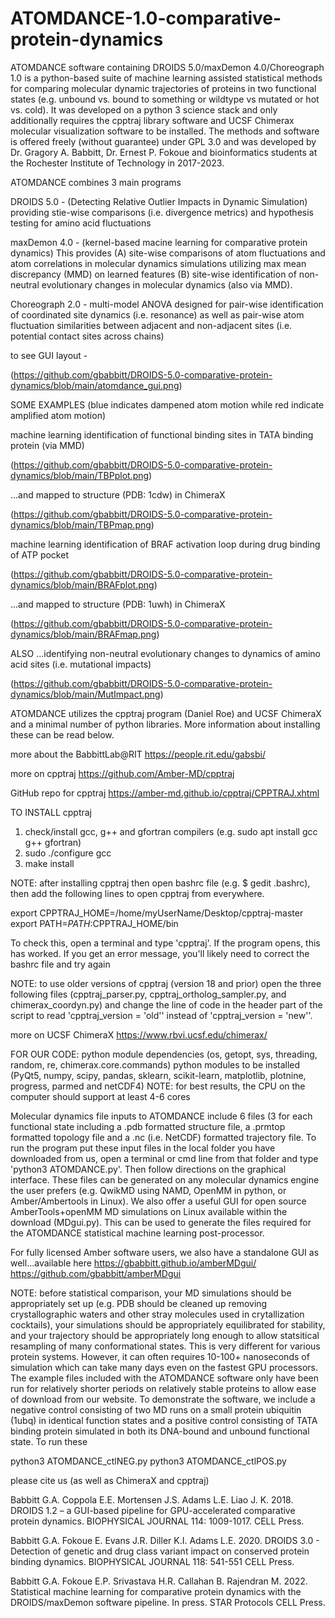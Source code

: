 # ATOMDANCE-1.0-comparative-protein-dynamics
ATOMDANCE software containing DROIDS 5.0/maxDemon 4.0/Choreograph 1.0 is a python-based suite of machine learning assisted statistical methods for comparing molecular dynamic trajectories of proteins in two functional states (e.g. unbound vs. bound to something or wildtype vs mutated or hot vs. cold).  It was developed on a python 3 science stack and only additionally requires the cpptraj library software and UCSF Chimerax molecular visualization software to be installed.  The methods and software is offered freely (without guarantee) under GPL 3.0 and was developed by Dr. Gragory A. Babbitt, Dr. Ernest P. Fokoue and bioinformatics students at the Rochester Institute of Technology in 2017-2023. 

ATOMDANCE combines 3 main programs

DROIDS 5.0 - (Detecting Relative Outlier Impacts in Dynamic Simulation) providing stie-wise comparisons (i.e. divergence metrics) and hypothesis testing for amino acid fluctuations

maxDemon 4.0 - (kernel-based macine learning for comparative protein dynamics) This provides (A) site-wise comparisons of atom fluctuations and atom correlations in molecular dynamics simulations utilizing max mean discrepancy (MMD) on learned features (B) site-wise identification of non-neutral evolutionary changes in molecular dynamics (also via MMD).

Choreograph 2.0 - multi-model ANOVA designed for pair-wise identification of coordinated site dynamics (i.e. resonance) as well as pair-wise atom fluctuation similarities between adjacent and non-adjacent sites (i.e. potential contact sites across chains)

to see GUI layout - 

(https://github.com/gbabbitt/DROIDS-5.0-comparative-protein-dynamics/blob/main/atomdance_gui.png)

SOME EXAMPLES (blue indicates dampened atom motion while red indicate amplified atom motion)

machine learning identification of functional binding sites in TATA binding protein (via MMD)

(https://github.com/gbabbitt/DROIDS-5.0-comparative-protein-dynamics/blob/main/TBPplot.png)

...and mapped to structure (PDB: 1cdw) in ChimeraX

(https://github.com/gbabbitt/DROIDS-5.0-comparative-protein-dynamics/blob/main/TBPmap.png)

machine learning identification of BRAF activation loop during drug binding of ATP pocket

(https://github.com/gbabbitt/DROIDS-5.0-comparative-protein-dynamics/blob/main/BRAFplot.png)

...and mapped to structure (PDB: 1uwh) in ChimeraX

(https://github.com/gbabbitt/DROIDS-5.0-comparative-protein-dynamics/blob/main/BRAFmap.png)

ALSO ...identifying non-neutral evolutionary changes to dynamics of amino acid sites (i.e. mutational impacts)

(https://github.com/gbabbitt/DROIDS-5.0-comparative-protein-dynamics/blob/main/MutImpact.png)

ATOMDANCE utilizes the cpptraj program (Daniel Roe) and UCSF ChimeraX and a minimal number of python libraries.  More information about installing these can be read below. 

more about the BabbittLab@RIT
https://people.rit.edu/gabsbi/

more on cpptraj
https://github.com/Amber-MD/cpptraj

GitHub repo for cpptraj
https://amber-md.github.io/cpptraj/CPPTRAJ.xhtml

TO INSTALL cpptraj
1. check/install gcc, g++ and gfortran compilers (e.g. sudo apt install gcc g++ gfortran)
2. sudo ./configure gcc
3. make install

NOTE: after installing cpptraj then open bashrc file (e.g. $ gedit .bashrc), then add the following lines to open cpptraj from everywhere.  

export CPPTRAJ_HOME=/home/myUserName/Desktop/cpptraj-master
export PATH=$PATH:$CPPTRAJ_HOME/bin

To check this, open a terminal and type 'cpptraj'.  If the program opens, this has worked. If you get an error message, you'll likely need to correct the bashrc file and try again

NOTE: to use older versions of cpptraj (version 18 and prior) open the three following files (cpptraj_parser.py, cpptraj_ortholog_sampler.py, and chimerax_coordyn.py) and change the line of code in the header part of the script to read 'cpptraj_version = 'old'' instead of 'cpptraj_version = 'new''. 


more on UCSF ChimeraX
https://www.rbvi.ucsf.edu/chimerax/

FOR OUR CODE: 
python module dependencies (os, getopt, sys, threading, random, re, chimerax.core.commands) 
python modules to be installed (PyQt5, numpy, scipy, pandas, sklearn, scikit-learn, matplotlib, plotnine, progress, parmed and netCDF4)
NOTE: for best results, the CPU on the computer should support at least 4-6 cores

Molecular dynamics file inputs to ATOMDANCE include 6 files (3 for each functional state including a .pdb formatted structure file, a .prmtop formatted topology file and a .nc (i.e. NetCDF) formatted trajectory file.  To run the program put these input files in the local folder you have downloaded from us, open a terminal or cmd line from that folder and type 'python3 ATOMDANCE.py'.  Then follow directions on the graphical interface. These files can be generated on any molecular dynamics engine the user prefers (e.g. QwikMD using NAMD, OpenMM in python, or Amber/Ambertools in Linux).  We also offer a useful GUI for open source AmberTools+openMM MD simulations on Linux available within the download (MDgui.py). This can be used to generate the files required for the ATOMDANCE statistical machine learning post-processor.

For fully licensed Amber software users, we also have a standalone GUI as well...available here
https://gbabbitt.github.io/amberMDgui/
https://github.com/gbabbitt/amberMDgui

NOTE: before statistical comparison, your MD simulations should be appropriately set up (e.g. PDB should be cleaned up removing crystallographic waters and other stray molecules used in crytallization cocktails), your simulations should be appropriately equilibrated for stability, and your trajectory should be appropriately long enough to allow statsitical resampling of many conformational states. This is very different for various protein systems. However, it can often requires 10-100+ nanoseconds of simulation which can take many days even on the fastest GPU processors. The example files included with the ATOMDANCE software only have been run for relatively shorter periods on relatively stable proteins to allow ease of download from our website. To demonstrate the software, we include a negative control consisting of two MD runs on a small protein ubiquitin (1ubq) in identical function states and a positive control consisting of TATA binding protein simulated in both its DNA-bound and unbound functional state. To run these

python3 ATOMDANCE_ctlNEG.py
python3 ATOMDANCE_ctlPOS.py

please cite us (as well as ChimeraX and cpptraj)

Babbitt G.A. Coppola E.E. Mortensen J.S. Adams L.E. Liao J. K. 2018. DROIDS 1.2 – a GUI-based pipeline for GPU-accelerated comparative protein dynamics. BIOPHYSICAL JOURNAL 114: 1009-1017. CELL Press.

Babbitt G.A. Fokoue E. Evans J.R. Diller K.I. Adams L.E. 2020. DROIDS 3.0 - Detection of genetic and drug class variant impact on conserved protein binding dynamics. BIOPHYSICAL JOURNAL 118: 541-551 CELL Press.

Babbitt G.A. Fokoue E.P. Srivastava H.R. Callahan B. Rajendran M. 2022. Statistical machine learning for comparative protein dynamics with the DROIDS/maxDemon software pipeline. In press.  STAR Protocols CELL Press.





